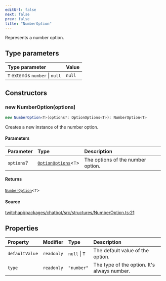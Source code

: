 ```yaml
---
editUrl: false
next: false
prev: false
title: "NumberOption"
---
```


Represents a number option.

## Type parameters

| Type parameter | Value |
| :------ | :------ |
| `T` extends `number` \| `null` | `null` |

## Constructors

### new NumberOption(options)

```ts
new NumberOption<T>(options?: OptionOptions<T>): NumberOption<T>
```

Creates a new instance of the number option.

#### Parameters

| Parameter | Type | Description |
| :------ | :------ | :------ |
| `options`? | [`OptionOptions`](/api/chatbot/interfaces/optionoptions/)\<`T`\> | The options of the number option. |

#### Returns

[`NumberOption`](/api/chatbot/classes/numberoption/)\<`T`\>

#### Source

[twitchapi/packages/chatbot/src/structures/NumberOption.ts:21](https://github.com/pablornc/twitchapi//blob/8695acad106a836c1f0fc4c57a113f17adce41f0/packages/chatbot/src/structures/NumberOption.ts#L21)

## Properties

| Property | Modifier | Type | Description |
| :------ | :------ | :------ | :------ |
| `defaultValue` | `readonly` | `null` \| `T` | The default value of the option. |
| `type` | `readonly` | `"number"` | The type of the option. It's always number. |
